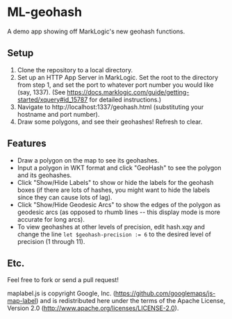 # ML-geohash
A demo app showing off MarkLogic's new geohash functions.

## Setup

1. Clone the repository to a local directory.
2. Set up an HTTP App Server in MarkLogic. Set the root to the directory from step 1, and set the port to whatever port number you would like (say, 1337). (See https://docs.marklogic.com/guide/getting-started/xquery#id_15787 for detailed instructions.)
3. Navigate to http://localhost:1337/geohash.html (substituting your hostname and port number).
4. Draw some polygons, and see their geohashes! Refresh to clear.

## Features

* Draw a polygon on the map to see its geohashes.
* Input a polygon in WKT format and click "GeoHash" to see the polygon and its geohashes.
* Click "Show/Hide Labels" to show or hide the labels for the geohash boxes (if there are lots of hashes, you might want to hide the labels since they can cause lots of lag).
* Click "Show/Hide Geodesic Arcs" to show the edges of the polygon as geodesic arcs (as opposed to rhumb lines -- this display mode is more accurate for long arcs).
* To view geohashes at other levels of precision, edit hash.xqy and change the line `let $geohash-precision := 6` to the desired level of precision (1 through 11).

## Etc.

Feel free to fork or send a pull request!

maplabel.js is copyright Google, Inc. (https://github.com/googlemaps/js-map-label) and is redistributed here under the terms of the Apache License, Version 2.0 (http://www.apache.org/licenses/LICENSE-2.0).
